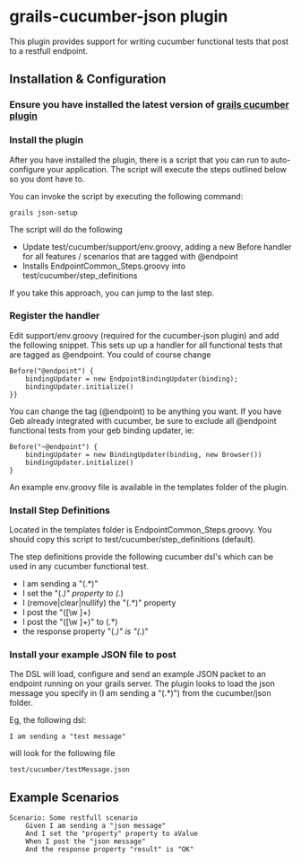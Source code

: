grails-cucumber-json plugin
===========================

This plugin provides support for writing cucumber functional tests that post to a restfull endpoint.

Installation & Configuration
-------------

### Ensure you have installed the latest version of [grails cucumber plugin](https://github.com/hauner/grails-cucumber)

### Install the plugin

After you have installed the plugin, there is a script that you can run to auto-configure your application.  The script will execute the steps outlined below so you dont have to.

You can invoke the script by executing the following command:

    grails json-setup

The script will do the following

* Update test/cucumber/support/env.groovy, adding a new Before handler for all features / scenarios that are tagged with @endpoint
* Installs EndpointCommon_Steps.groovy into test/cucumber/step_definitions

If you take this approach, you can jump to the last step.

### Register the handler

Edit support/env.groovy (required for the cucumber-json plugin) and add the following snippet.
This sets up up a handler for all functional tests that are tagged as @endpoint.  You could of course change

    Before("@endpoint") {
        bindingUpdater = new EndpointBindingUpdater(binding);
        bindingUpdater.initialize()
    }}

You can change the tag (@endpoint) to be anything you want.  If you have Geb already integrated with cucumber, be sure to exclude all @endpoint functional tests from your geb binding updater, ie:

    Before("~@endpoint") {
        bindingUpdater = new BindingUpdater(binding, new Browser())
        bindingUpdater.initialize()
    }

An example env.groovy file is available in the templates folder of the plugin.

### Install Step Definitions

Located in the templates folder is EndpointCommon_Steps.groovy.  You should copy this script to test/cucumber/step_definitions (default).

The step definitions provide the following cucumber dsl's which can be used in any cucumber functional test.

* I am sending a "(.*)"
* I set the "(.*)" property to (.*)
* I (remove|clear|nullify) the "(.*)" property
* I post the "([\w ]+)
* I post the "([\w ]+)" to (.*)
* the response property "(.*)" is "(.*)"

### Install your example JSON file to post

The DSL will load, configure and send an example JSON packet to an endpoint running on your grails server.   The plugin looks to load the json message
you specify in (I am sending a "(.*)") from the cucumber/json folder.

Eg, the following dsl:

`I am sending a "test message"`

will look for the following file

`test/cucumber/testMessage.json`

Example Scenarios
-----------------

    Scenario: Some restfull scenario
        Given I am sending a "json message"
        And I set the "property" property to aValue
        When I post the "json message"
        And the response property "result" is "OK"
